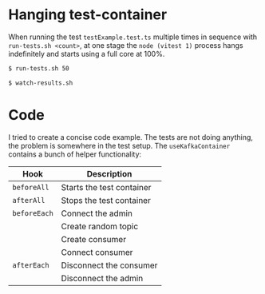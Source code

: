 # Hanging test-container

When running the test `testExample.test.ts` multiple times in sequence with
`run-tests.sh <count>`, at one stage the `node (vitest 1)` process hangs
indefinitely and starts using a full core at 100%.

```bash
$ run-tests.sh 50
```

```bash
$ watch-results.sh
```

# Code

I tried to create a concise code example. The tests are not doing anything, the
problem is somewhere in the test setup. The `useKafkaContainer` contains a bunch
of helper functionality:

| Hook         | Description               |
| ------------ | ------------------------- |
| `beforeAll`  | Starts the test container |
| `afterAll`   | Stops the test container  |
| `beforeEach` | Connect the admin         |
|              | Create random topic       |
|              | Create consumer           |
|              | Connect consumer          |
| `afterEach`  | Disconnect the consumer   |
|              | Disconnect the admin      |
